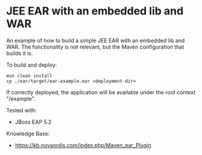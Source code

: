 # JEE EAR with an embedded lib and WAR

An example of how to build a simple JEE EAR with an embedded lib and WAR.
The functionality is not relevant, but the Maven configuration that builds
it is.

To build and deploy:

    mvn clean install
    cp ./ear/target/ear-example.ear <deployment-dir>
    
If correctly deployed, the application will be available under the root context "/example".

Tested with:

* JBoss EAP 5.2     

Knowledge Base:

* https://kb.novaordis.com/index.php/Maven_ear_Plugin

